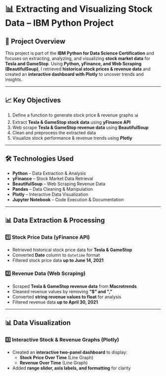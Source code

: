 # 📊 Extracting and Visualizing Stock Data – IBM Python Project  

## 📌 Project Overview  
This project is part of the **IBM Python for Data Science Certification** and focuses on extracting, analyzing, and visualizing **stock market data** for **Tesla and GameStop**. Using **Python, yFinance, and Web Scraping (BeautifulSoup)**, I retrieved **historical stock prices & revenue data** and created an **interactive dashboard with Plotly** to uncover trends and insights.  

---

## 📈 Key Objectives  
1. Define a function to generate stock price & revenue graphs 📊  
2. Extract **Tesla & GameStop stock data** using **yFinance API**  
3. Web scrape **Tesla & GameStop revenue data** using **BeautifulSoup**  
4. Clean and preprocess the extracted data  
5. Visualize stock performance & revenue trends using **Plotly**  

---

## 🛠️ Technologies Used  
- **Python** – Data Extraction & Analysis  
- **yFinance** – Stock Market Data Retrieval  
- **BeautifulSoup** – Web Scraping Revenue Data  
- **Pandas** – Data Cleaning & Manipulation  
- **Plotly** – Interactive Data Visualization  
- **Jupyter Notebook** – Code Execution & Documentation  

---

## 📊 Data Extraction & Processing  
### **1️⃣ Stock Price Data (yFinance API)**  
- Retrieved historical stock price data for **Tesla & GameStop**  
- Converted **Date** column to `datetime` format  
- Filtered stock price data **up to June 14, 2021**  

### **2️⃣ Revenue Data (Web Scraping)**  
- Scraped **Tesla & GameStop revenue data** from **Macrotrends**  
- Cleaned revenue values by removing **"$" and ","**  
- Converted **string revenue values to float** for analysis  
- Filtered revenue data **up to April 30, 2021**  

---

## 📊 Data Visualization  
### **3️⃣ Interactive Stock & Revenue Graphs (Plotly)**  
- Created an **interactive two-panel dashboard** to display:  
  - **Stock Price Over Time** (Line Graph)  
  - **Revenue Over Time** (Line Graph)  
- Added **range slider, axis labels, and formatting** for clarity  
